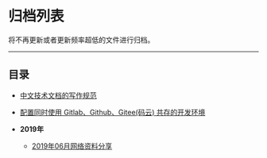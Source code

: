 # 归档列表

将不再更新或者更新频率超低的文件进行归档。

---

## 目录

- [中文技术文档的写作规范](./document/document-style-guide.md)
- [配置同时使用 Gitlab、Github、Gitee(码云) 共存的开发环境](./document/configure-gitlab-github-gitee-development-environment.md)

- **2019年**
  - [2019年06月网络资料分享](./share-daily/2019/2019-06.md)
